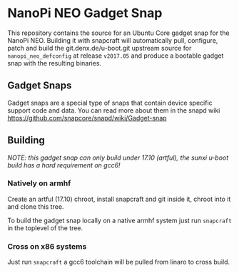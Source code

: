# NanoPi NEO Gadget Snap

This repository contains the source for an Ubuntu Core gadget snap
for the NanoPi NEO. Building it with snapcraft will
automatically pull, configure, patch and build the git.denx.de/u-boot.git
upstream source for `nanopi_neo_defconfig` at release `v2017.05` and produce
a bootable gadget snap with the resulting binaries.

## Gadget Snaps

Gadget snaps are a special type of snaps that contain device specific support
code and data. You can read more about them in the snapd wiki
https://github.com/snapcore/snapd/wiki/Gadget-snap

## Building

*NOTE: this gadget snap can only build under 17.10 (artful), the sunxi u-boot build
has a hard requirement on gcc6!*

### Natively on armhf

Create an artful (17.10) chroot, install snapcraft and git inside it, chroot into it
and clone this tree.

To build the gadget snap locally on a native armhf system just run `snapcraft`
in the toplevel of the tree.

### Cross on x86 systems

Just run `snapcraft` a gcc6 toolchain will be pulled from linaro to cross build.

